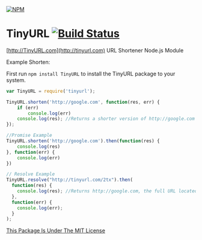 [![NPM](https://nodei.co/npm/tinyurl.png?downloads=true&stars=true)](https://npmjs.com/package/tinyurl/)

# TinyURL [![Build Status](https://travis-ci.org/JeffResc/TinyURL-Node.js.svg?branch=master)](https://travis-ci.org/JeffResc/TinyURL-Node.js)
[http://TinyURL.com](http://tinyurl.com) URL Shortener Node.js Module

Example Shorten:

First run ```npm install TinyURL``` to install the TinyURL package to your system.

```javascript
var TinyURL = require('tinyurl');

TinyURL.shorten('http://google.com', function(res, err) {
    if (err)
        console.log(err)
	console.log(res); //Returns a shorter version of http://google.com - http://tinyurl.com/2tx
});

//Promise Example
TinyURL.shorten('http://google.com').then(function(res) {
    console.log(res)
}, function(err) {
    console.log(err)
})

// Resolve Example
TinyURL.resolve("http://tinyurl.com/2tx").then(
  function(res) {
    console.log(res); //Returns http://google.com, the full URL located at http://tinyurl.com/2tx
  },
  function(err) {
    console.log(err);
  }
);
```

[This Package Is Under The MIT License](https://raw.githubusercontent.com/AlphaT3ch/TinyURL/master/LICENSE.txt)
